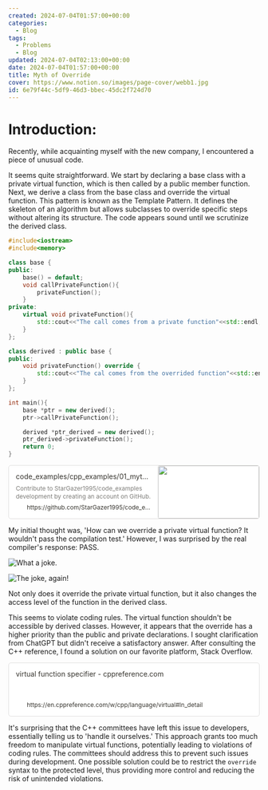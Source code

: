 ```yaml
---
created: 2024-07-04T01:57:00+00:00
categories:
  - Blog
tags:
  - Problems
  - Blog
updated: 2024-07-04T02:13:00+00:00
date: 2024-07-04T01:57:00+00:00
title: Myth of Override
cover: https://www.notion.so/images/page-cover/webb1.jpg
id: 6e79f44c-5df9-46d3-bbec-45dc2f724d70
---
```


# Introduction:

Recently, while acquainting myself with the new company, I encountered a piece of unusual code.

It seems quite straightforward. We start by declaring a base class with a private virtual function, which is then called by a public member function. Next, we derive a class from the base class and override the virtual function. This pattern is known as the Template Pattern. It defines the skeleton of an algorithm but allows subclasses to override specific steps without altering its structure. The code appears sound until we scrutinize the derived class.

```c++
#include<iostream>
#include<memory>

class base {
public:
    base() = default;
    void callPrivateFunction(){
        privateFunction();
    }
private:
    virtual void privateFunction(){
        std::cout<<"The call comes from a private function"<<std::endl;
    }
};

class derived : public base {
public:
    void privateFunction() override {
        std::cout<<"The cal comes from the overrided function"<<std::endl;
    }
};

int main(){
    base *ptr = new derived();
    ptr->callPrivateFunction();

    derived *ptr_derived = new derived();
    ptr_derived->privateFunction();
    return 0;
}
```

<div style="width: 100%; margin-top: 4px; margin-bottom: 4px;"><div style="display: flex; background:white;border-radius:5px"><a href="https://github.com/StarGazer1995/code_examples/blob/main/cpp_examples/01_myth_of_override/src/main.cpp"target="_blank"rel="noopener noreferrer"style="display: flex; color: inherit; text-decoration: none; user-select: none; transition: background 20ms ease-in 0s; cursor: pointer; flex-grow: 1; min-width: 0px; flex-wrap: wrap-reverse; align-items: stretch; text-align: left; overflow: hidden; border: 1px solid rgba(55, 53, 47, 0.16); border-radius: 5px; position: relative; fill: inherit;"><div style="flex: 4 1 180px; padding: 12px 14px 14px; overflow: hidden; text-align: left;"><div style="font-size: 14px; line-height: 20px; color: rgb(55, 53, 47); white-space: nowrap; overflow: hidden; text-overflow: ellipsis; min-height: 24px; margin-bottom: 2px;">code_examples/cpp_examples/01_myth_of_override/src/main.cpp at main · StarGazer1995/code_examples</div><div style="font-size: 12px; line-height: 16px; color: rgba(55, 53, 47, 0.65); height: 32px; overflow: hidden;">Contribute to StarGazer1995/code_examples development by creating an account on GitHub.</div><div style="display: flex; margin-top: 6px; height: 16px;"><img src="https://github.githubassets.com/favicons/favicon.svg"style="width: 16px; height: 16px; min-width: 16px; margin-right: 6px;"><div style="font-size: 12px; line-height: 16px; color: rgb(55, 53, 47); white-space: nowrap; overflow: hidden; text-overflow: ellipsis;">https://github.com/StarGazer1995/code_examples/blob/main/cpp_examples/01_myth_of_override/src/main.cpp</div></div></div><div style="flex: 1 1 180px; display: block; position: relative;"><div style="position: absolute; inset: 0px;"><div style="width: 100%; height: 100%;"><img src="https://opengraph.githubassets.com/40bdfa05ef790ddf4a76297267c83e656450cb42e1c8b83305007c4c40ddb7c4/StarGazer1995/code_examples" referrerpolicy="no-referrer" style="display: block; object-fit: cover; border-radius: 3px; width: 100%; height: 100%;"></div></div></div></a></div></div>

My initial thought was, 'How can we override a private virtual function? It wouldn't pass the compilation test.' However, I was surprised by the real compiler's response: PASS.

![What a joke.](https://prod-files-secure.s3.us-west-2.amazonaws.com/9ae3228c-6982-46ec-8946-abb7d53f72af/7076b5a7-f77b-4088-89a5-4af49191dc75/Untitled.png?X-Amz-Algorithm=AWS4-HMAC-SHA256&X-Amz-Content-Sha256=UNSIGNED-PAYLOAD&X-Amz-Credential=AKIAT73L2G45HZZMZUHI%2F20240704%2Fus-west-2%2Fs3%2Faws4_request&X-Amz-Date=20240704T023034Z&X-Amz-Expires=3600&X-Amz-Signature=96d953c8a51ac8b5c4434491e32376566ea71bc1f4da3f24e119b1f710c641d8&X-Amz-SignedHeaders=host&x-id=GetObject)

![The joke, again!](https://prod-files-secure.s3.us-west-2.amazonaws.com/9ae3228c-6982-46ec-8946-abb7d53f72af/2529529b-7ad6-4518-8580-80a12b76db36/Untitled.png?X-Amz-Algorithm=AWS4-HMAC-SHA256&X-Amz-Content-Sha256=UNSIGNED-PAYLOAD&X-Amz-Credential=AKIAT73L2G45HZZMZUHI%2F20240704%2Fus-west-2%2Fs3%2Faws4_request&X-Amz-Date=20240704T023034Z&X-Amz-Expires=3600&X-Amz-Signature=d38983f6467706a3c773522fc7f5808bae3bd6df6b6d74460cfd4476d0dfc809&X-Amz-SignedHeaders=host&x-id=GetObject)

Not only does it override the private virtual function, but it also changes the access level of the function in the derived class.

This seems to violate coding rules. The virtual function shouldn't be accessible by derived classes. However, it appears that the override has a higher priority than the public and private declarations. I sought clarification from ChatGPT but didn't receive a satisfactory answer. After consulting the C++ reference, I found a solution on our favorite platform, Stack Overflow.

<div style="width: 100%; margin-top: 4px; margin-bottom: 4px;"><div style="display: flex; background:white;border-radius:5px"><a href="https://en.cppreference.com/w/cpp/language/virtual#In_detail"target="_blank"rel="noopener noreferrer"style="display: flex; color: inherit; text-decoration: none; user-select: none; transition: background 20ms ease-in 0s; cursor: pointer; flex-grow: 1; min-width: 0px; flex-wrap: wrap-reverse; align-items: stretch; text-align: left; overflow: hidden; border: 1px solid rgba(55, 53, 47, 0.16); border-radius: 5px; position: relative; fill: inherit;"><div style="flex: 4 1 180px; padding: 12px 14px 14px; overflow: hidden; text-align: left;"><div style="font-size: 14px; line-height: 20px; color: rgb(55, 53, 47); white-space: nowrap; overflow: hidden; text-overflow: ellipsis; min-height: 24px; margin-bottom: 2px;">virtual function specifier - cppreference.com</div><div style="font-size: 12px; line-height: 16px; color: rgba(55, 53, 47, 0.65); height: 32px; overflow: hidden;"></div><div style="display: flex; margin-top: 6px; height: 16px;"><img src="https://en.cppreference.com/favicon.ico"style="width: 16px; height: 16px; min-width: 16px; margin-right: 6px;"><div style="font-size: 12px; line-height: 16px; color: rgb(55, 53, 47); white-space: nowrap; overflow: hidden; text-overflow: ellipsis;">https://en.cppreference.com/w/cpp/language/virtual#In_detail</div></div></div></a></div></div>

It's surprising that the C++ committees have left this issue to developers, essentially telling us to 'handle it ourselves.' This approach grants too much freedom to manipulate virtual functions, potentially leading to violations of coding rules. The committees should address this to prevent such issues during development. One possible solution could be to restrict the `override` syntax to the protected level, thus providing more control and reducing the risk of unintended violations.
